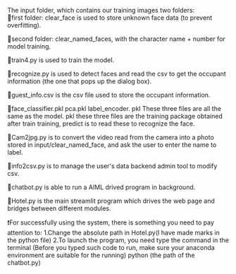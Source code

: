 The input folder, which contains our training images two folders:  
📂first folder: clear_face is used to store unknown face data (to prevent overfitting).

📁second folder: clear_named_faces, with the character name + number for model training.

💾train4.py is used to train the model.

💾recognize.py is used to detect faces and read the csv to get the occupant information (the one that pops up the dialog box). 

💾guest_info.csv is the csv file used to store the occupant information. 

💾face_classifier.pkl pca.pkl label_encoder. pkl These three files are all the same as the model. pkl these three files are the training package obtained after train training, predict is to read these to recognize the face. 

💾Cam2jpg.py is to convert the video read from the camera into a photo stored in input/clear_named_face, and ask the user to enter the name to label.

💾info2csv.py is to manage the user's data backend admin tool to modify csv.

💾chatbot.py is able to run a AIML drived program in background.

💾Hotel.py is the main streamlit program which drives the web page and bridges between different modules.

❗️For successfully using the system, there is something you need to pay attention to:
1.Change the absolute path in Hotel.py(I have made marks in the python file)
2.To launch the program, you need type the command in the terminal
  (Before you typed such code to run, make sure your anaconda environment are suitable for the running)
  python (the path of the chatbot.py)
